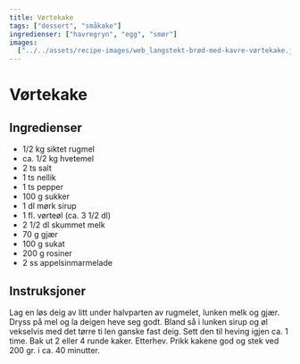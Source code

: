 ```yaml
---
title: Vørtekake
tags: ["dessert", "småkake"]
ingredienser: ["havregryn", "egg", "smør"]
images:
  ["../../assets/recipe-images/web_langstekt-brød-med-kavre-vørtekake.jpg"]
---
```


# Vørtekake

## Ingredienser

- 1/2 kg siktet rugmel
- ca. 1/2 kg hvetemel
- 2 ts salt
- 1 ts nellik
- 1 ts pepper
- 100 g sukker
- 1 dl mørk sirup
- 1 fl. vørteøl (ca. 3 1/2 dl)
- 2 1/2 dl skummet melk
- 70 g gjær
- 100 g sukat
- 200 g rosiner
- 2 ss appelsinmarmelade

## Instruksjoner

Lag en løs deig av litt under halvparten av rugmelet, lunken melk og gjær. Dryss på mel og la deigen heve seg godt. Bland så i lunken sirup og øl vekselvis med det tørre ti len ganske fast deig. Sett den til heving igjen ca. 1 time. Bak ut 2 eller 4 runde kaker. Etterhev. Prikk kakene god og stek ved 200 gr. i ca. 40 minutter.
